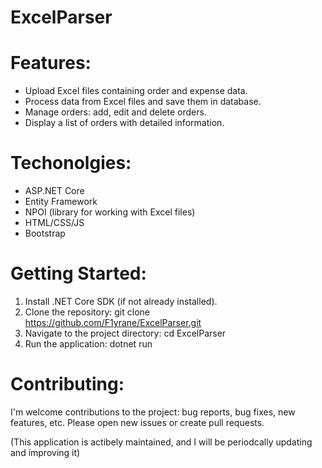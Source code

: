 # ExcelParser

# Features:
* Upload Excel files containing order and expense data.
* Process data from Excel files and save them in database.
* Manage orders: add, edit and delete orders.
* Display a list of orders with detailed information.

# Techonolgies:
* ASP.NET Core
* Entity Framework
* NPOI (library for working with Excel files)
* HTML/CSS/JS
* Bootstrap

# Getting Started:
1. Install .NET Core SDK (if not already installed).
2. Clone the repository: git clone https://github.com/F1yrane/ExcelParser.git
3. Navigate to the project directory: cd ExcelParser
4. Run the application: dotnet run

# Contributing:
I'm  welcome contributions to the project: bug reports, bug fixes, new features, etc. Please open new issues or create pull requests.

(This application is actibely maintained, and I will be periodcally updating and improving it)

